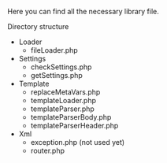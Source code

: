 Here you can find all the necessary library file.

Directory structure

- Loader
  - fileLoader.php
- Settings
  - checkSettings.php
  - getSettings.php
- Template
  - replaceMetaVars.php
  - templateLoader.php
  - templateParser.php
  - templateParserBody.php
  - templateParserHeader.php
- Xml
  - exception.php (not used yet)
  - router.php
